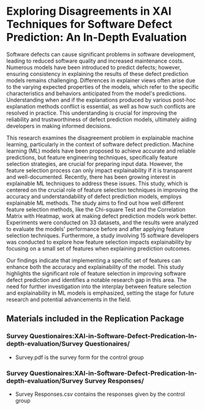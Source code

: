 # Exploring Disagreements in XAI Techniques for Software Defect Prediction: An In-Depth Evaluation
Software defects can cause significant problems in software development, leading to reduced software quality and increased maintenance costs. Numerous models have been introduced to predict defects; however, ensuring consistency in explaining the results of these defect prediction models remains challenging. Differences in explainer views often arise due to the varying expected properties of the models, which refer to the specific characteristics and behaviors anticipated from the model's predictions. Understanding when and if the explanations produced by various post-hoc explanation methods conflict is essential, as well as how such conflicts are resolved in practice. This understanding is crucial for improving the reliability and trustworthiness of defect prediction models, ultimately aiding developers in making informed decisions.

This research examines the disagreement problem in explainable machine learning, particularly in the context of software defect prediction. Machine learning (ML) models have been proposed to achieve accurate and reliable predictions, but feature engineering techniques, specifically feature selection strategies, are crucial for preparing input data. However, the feature selection process can only impact explainability if it is transparent and well-documented. Recently, there has been growing interest in explainable ML techniques to address these issues.
This study, which is centered on the crucial role of feature selection techniques in improving the accuracy and understandability of defect prediction models, employs explainable ML methods. The study aims to find out how well different feature selection methods, like the Chi-square Test and the Correlation Matrix with Heatmap, work at making defect prediction models work better. Experiments were conducted on 33 datasets, and the results were analyzed to evaluate the models' performance before and after applying feature selection techniques. Furthermore, a study involving 15 software developers was conducted to explore how feature selection impacts explainability by focusing on a small set of features when explaining prediction outcomes.

Our findings indicate that implementing a specific set of features can enhance both the accuracy and explainability of the model. This study highlights the significant role of feature selection in improving software defect prediction and identifies a notable research gap in this area. The need for further investigation into the interplay between feature selection and explainability in ML models is emphasized, setting the stage for future research and potential advancements in the field.

## Materials included in the Replication Package
  ### Survey Questionaires:XAI-in-Software-Defect-Predication-In-depth-evaluation/Survey Questionaires/
* Survey.pdf is the survey form for the control group
### Survey Questionaires:XAI-in-Software-Defect-Predication-In-depth-evaluation/Survey Survey Responses/
* Survey Responses.csv contains the responses given by the control group
